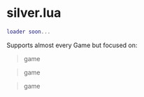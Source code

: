# silver.lua
```lua
loader soon...
```

Supports almost every Game but focused on:
>game

>game

>game
